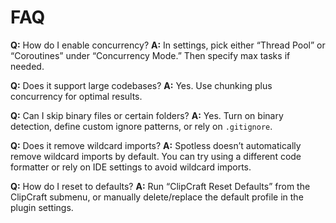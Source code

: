 # FAQ

**Q:** How do I enable concurrency?
**A:** In settings, pick either “Thread Pool” or “Coroutines” under “Concurrency Mode.” Then specify max tasks if needed.

**Q:** Does it support large codebases?
**A:** Yes. Use chunking plus concurrency for optimal results.

**Q:** Can I skip binary files or certain folders?
**A:** Yes. Turn on binary detection, define custom ignore patterns, or rely on `.gitignore`.

**Q:** Does it remove wildcard imports?
**A:** Spotless doesn’t automatically remove wildcard imports by default. You can try using a different code formatter or rely on IDE settings to avoid wildcard imports.

**Q:** How do I reset to defaults?
**A:** Run “ClipCraft Reset Defaults” from the ClipCraft submenu, or manually delete/replace the default profile in the plugin settings.
